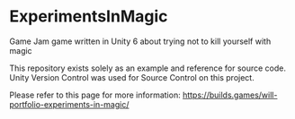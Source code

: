 # ExperimentsInMagic
Game Jam game written in Unity 6 about trying not to kill yourself with magic

This repository exists solely as an example and reference for source code. 
Unity Version Control was used for Source Control on this project.

Please refer to this page for more information:
https://builds.games/will-portfolio-experiments-in-magic/
